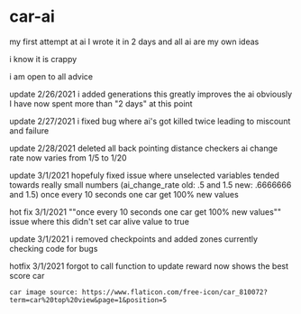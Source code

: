 # car-ai
my first attempt at ai I wrote it in 2 days and all ai are my own ideas

i know it is crappy

i am open to all advice

update 2/26/2021
  i added generations this greatly improves the ai
  obviously I have now spent more than "2 days" at this point
  
  
update 2/27/2021
  i fixed bug where ai's got killed twice leading to miscount and failure
    
    
update 2/28/2021
  deleted all back pointing distance checkers
  ai change rate now varies from 1/5 to 1/20
  
  
update 3/1/2021
  hopefuly fixed issue where unselected variables tended towards really small numbers (ai_change_rate old: .5 and 1.5 new: .6666666 and 1.5)
  once every 10 seconds one car get 100% new values
  
  
hot fix 3/1/2021
  ""once every 10 seconds one car get 100% new values"" issue where this didn't set car alive value to true
  
  
update 3/1/2021
  i removed checkpoints and added zones currently checking code for bugs
  
  
hotfix 3/1/2021
  forgot to call function to update reward 
  now shows the best score car
  
    
    
    
    
    
    
    
    
    
    
    
    
    car image source: https://www.flaticon.com/free-icon/car_810072?term=car%20top%20view&page=1&position=5 
